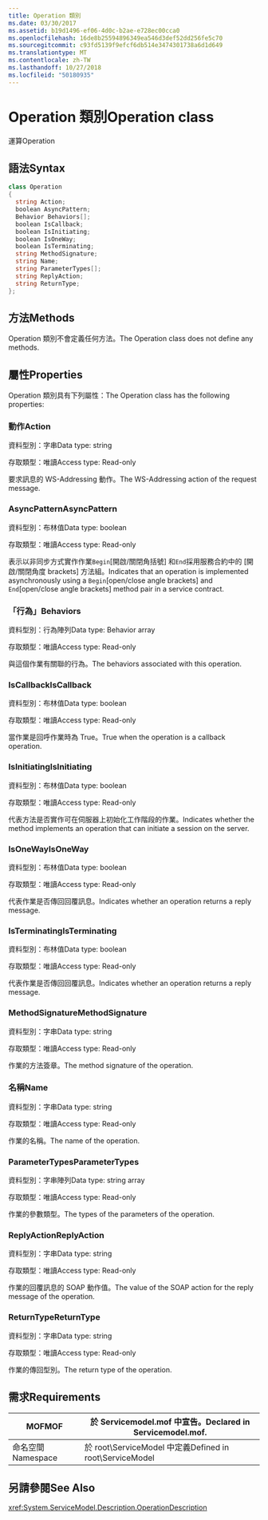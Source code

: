 ```yaml
---
title: Operation 類別
ms.date: 03/30/2017
ms.assetid: b19d1496-ef06-4d0c-b2ae-e728ec00cca0
ms.openlocfilehash: 16de8b25594896349ea546d3def52dd256fe5c70
ms.sourcegitcommit: c93fd5139f9efcf6db514e3474301738a6d1d649
ms.translationtype: MT
ms.contentlocale: zh-TW
ms.lasthandoff: 10/27/2018
ms.locfileid: "50180935"
---
```

# <a name="operation-class"></a><span data-ttu-id="4b7cb-102">Operation 類別</span><span class="sxs-lookup"><span data-stu-id="4b7cb-102">Operation class</span></span>
<span data-ttu-id="4b7cb-103">運算</span><span class="sxs-lookup"><span data-stu-id="4b7cb-103">Operation</span></span>  
  
## <a name="syntax"></a><span data-ttu-id="4b7cb-104">語法</span><span class="sxs-lookup"><span data-stu-id="4b7cb-104">Syntax</span></span>  
  
```csharp
class Operation  
{  
  string Action;  
  boolean AsyncPattern;  
  Behavior Behaviors[];  
  boolean IsCallback;  
  boolean IsInitiating;  
  boolean IsOneWay;  
  boolean IsTerminating;  
  string MethodSignature;  
  string Name;  
  string ParameterTypes[];  
  string ReplyAction;  
  string ReturnType;  
};  
```  
  
## <a name="methods"></a><span data-ttu-id="4b7cb-105">方法</span><span class="sxs-lookup"><span data-stu-id="4b7cb-105">Methods</span></span>  
 <span data-ttu-id="4b7cb-106">Operation 類別不會定義任何方法。</span><span class="sxs-lookup"><span data-stu-id="4b7cb-106">The Operation class does not define any methods.</span></span>  
  
## <a name="properties"></a><span data-ttu-id="4b7cb-107">屬性</span><span class="sxs-lookup"><span data-stu-id="4b7cb-107">Properties</span></span>  
 <span data-ttu-id="4b7cb-108">Operation 類別具有下列屬性：</span><span class="sxs-lookup"><span data-stu-id="4b7cb-108">The Operation class has the following properties:</span></span>  
  
### <a name="action"></a><span data-ttu-id="4b7cb-109">動作</span><span class="sxs-lookup"><span data-stu-id="4b7cb-109">Action</span></span>  
 <span data-ttu-id="4b7cb-110">資料型別：字串</span><span class="sxs-lookup"><span data-stu-id="4b7cb-110">Data type: string</span></span>  
  
 <span data-ttu-id="4b7cb-111">存取類型：唯讀</span><span class="sxs-lookup"><span data-stu-id="4b7cb-111">Access type: Read-only</span></span>  
  
 <span data-ttu-id="4b7cb-112">要求訊息的 WS-Addressing 動作。</span><span class="sxs-lookup"><span data-stu-id="4b7cb-112">The WS-Addressing action of the request message.</span></span>  
  
### <a name="asyncpattern"></a><span data-ttu-id="4b7cb-113">AsyncPattern</span><span class="sxs-lookup"><span data-stu-id="4b7cb-113">AsyncPattern</span></span>  
 <span data-ttu-id="4b7cb-114">資料型別：布林值</span><span class="sxs-lookup"><span data-stu-id="4b7cb-114">Data type: boolean</span></span>  
  
 <span data-ttu-id="4b7cb-115">存取類型：唯讀</span><span class="sxs-lookup"><span data-stu-id="4b7cb-115">Access type: Read-only</span></span>  
  
 <span data-ttu-id="4b7cb-116">表示以非同步方式實作作業`Begin`[開啟/關閉角括號] 和`End`採用服務合約中的 [開啟/關閉角度 brackets] 方法組。</span><span class="sxs-lookup"><span data-stu-id="4b7cb-116">Indicates that an operation is implemented asynchronously using a `Begin`[open/close angle brackets] and `End`[open/close angle brackets] method pair in a service contract.</span></span>  
  
### <a name="behaviors"></a><span data-ttu-id="4b7cb-117">「行為」</span><span class="sxs-lookup"><span data-stu-id="4b7cb-117">Behaviors</span></span>  
 <span data-ttu-id="4b7cb-118">資料型別：行為陣列</span><span class="sxs-lookup"><span data-stu-id="4b7cb-118">Data type: Behavior array</span></span>  
  
 <span data-ttu-id="4b7cb-119">存取類型：唯讀</span><span class="sxs-lookup"><span data-stu-id="4b7cb-119">Access type: Read-only</span></span>  
  
 <span data-ttu-id="4b7cb-120">與這個作業有關聯的行為。</span><span class="sxs-lookup"><span data-stu-id="4b7cb-120">The behaviors associated with this operation.</span></span>  
  
### <a name="iscallback"></a><span data-ttu-id="4b7cb-121">IsCallback</span><span class="sxs-lookup"><span data-stu-id="4b7cb-121">IsCallback</span></span>  
 <span data-ttu-id="4b7cb-122">資料型別：布林值</span><span class="sxs-lookup"><span data-stu-id="4b7cb-122">Data type: boolean</span></span>  
  
 <span data-ttu-id="4b7cb-123">存取類型：唯讀</span><span class="sxs-lookup"><span data-stu-id="4b7cb-123">Access type: Read-only</span></span>  
  
 <span data-ttu-id="4b7cb-124">當作業是回呼作業時為 True。</span><span class="sxs-lookup"><span data-stu-id="4b7cb-124">True when the operation is a callback operation.</span></span>  
  
### <a name="isinitiating"></a><span data-ttu-id="4b7cb-125">IsInitiating</span><span class="sxs-lookup"><span data-stu-id="4b7cb-125">IsInitiating</span></span>  
 <span data-ttu-id="4b7cb-126">資料型別：布林值</span><span class="sxs-lookup"><span data-stu-id="4b7cb-126">Data type: boolean</span></span>  
  
 <span data-ttu-id="4b7cb-127">存取類型：唯讀</span><span class="sxs-lookup"><span data-stu-id="4b7cb-127">Access type: Read-only</span></span>  
  
 <span data-ttu-id="4b7cb-128">代表方法是否實作可在伺服器上初始化工作階段的作業。</span><span class="sxs-lookup"><span data-stu-id="4b7cb-128">Indicates whether the method implements an operation that can initiate a session on the server.</span></span>  
  
### <a name="isoneway"></a><span data-ttu-id="4b7cb-129">IsOneWay</span><span class="sxs-lookup"><span data-stu-id="4b7cb-129">IsOneWay</span></span>  
 <span data-ttu-id="4b7cb-130">資料型別：布林值</span><span class="sxs-lookup"><span data-stu-id="4b7cb-130">Data type: boolean</span></span>  
  
 <span data-ttu-id="4b7cb-131">存取類型：唯讀</span><span class="sxs-lookup"><span data-stu-id="4b7cb-131">Access type: Read-only</span></span>  
  
 <span data-ttu-id="4b7cb-132">代表作業是否傳回回覆訊息。</span><span class="sxs-lookup"><span data-stu-id="4b7cb-132">Indicates whether an operation returns a reply message.</span></span>  
  
### <a name="isterminating"></a><span data-ttu-id="4b7cb-133">IsTerminating</span><span class="sxs-lookup"><span data-stu-id="4b7cb-133">IsTerminating</span></span>  
 <span data-ttu-id="4b7cb-134">資料型別：布林值</span><span class="sxs-lookup"><span data-stu-id="4b7cb-134">Data type: boolean</span></span>  
  
 <span data-ttu-id="4b7cb-135">存取類型：唯讀</span><span class="sxs-lookup"><span data-stu-id="4b7cb-135">Access type: Read-only</span></span>  
  
 <span data-ttu-id="4b7cb-136">代表作業是否傳回回覆訊息。</span><span class="sxs-lookup"><span data-stu-id="4b7cb-136">Indicates whether an operation returns a reply message.</span></span>  
  
### <a name="methodsignature"></a><span data-ttu-id="4b7cb-137">MethodSignature</span><span class="sxs-lookup"><span data-stu-id="4b7cb-137">MethodSignature</span></span>  
 <span data-ttu-id="4b7cb-138">資料型別：字串</span><span class="sxs-lookup"><span data-stu-id="4b7cb-138">Data type: string</span></span>  
  
 <span data-ttu-id="4b7cb-139">存取類型：唯讀</span><span class="sxs-lookup"><span data-stu-id="4b7cb-139">Access type: Read-only</span></span>  
  
 <span data-ttu-id="4b7cb-140">作業的方法簽章。</span><span class="sxs-lookup"><span data-stu-id="4b7cb-140">The method signature of the operation.</span></span>  
  
### <a name="name"></a><span data-ttu-id="4b7cb-141">名稱</span><span class="sxs-lookup"><span data-stu-id="4b7cb-141">Name</span></span>  
 <span data-ttu-id="4b7cb-142">資料型別：字串</span><span class="sxs-lookup"><span data-stu-id="4b7cb-142">Data type: string</span></span>  
  
 <span data-ttu-id="4b7cb-143">存取類型：唯讀</span><span class="sxs-lookup"><span data-stu-id="4b7cb-143">Access type: Read-only</span></span>  
  
 <span data-ttu-id="4b7cb-144">作業的名稱。</span><span class="sxs-lookup"><span data-stu-id="4b7cb-144">The name of the operation.</span></span>  
  
### <a name="parametertypes"></a><span data-ttu-id="4b7cb-145">ParameterTypes</span><span class="sxs-lookup"><span data-stu-id="4b7cb-145">ParameterTypes</span></span>  
 <span data-ttu-id="4b7cb-146">資料型別：字串陣列</span><span class="sxs-lookup"><span data-stu-id="4b7cb-146">Data type: string array</span></span>  
  
 <span data-ttu-id="4b7cb-147">存取類型：唯讀</span><span class="sxs-lookup"><span data-stu-id="4b7cb-147">Access type: Read-only</span></span>  
  
 <span data-ttu-id="4b7cb-148">作業的參數類型。</span><span class="sxs-lookup"><span data-stu-id="4b7cb-148">The types of the parameters of the operation.</span></span>  
  
### <a name="replyaction"></a><span data-ttu-id="4b7cb-149">ReplyAction</span><span class="sxs-lookup"><span data-stu-id="4b7cb-149">ReplyAction</span></span>  
 <span data-ttu-id="4b7cb-150">資料型別：字串</span><span class="sxs-lookup"><span data-stu-id="4b7cb-150">Data type: string</span></span>  
  
 <span data-ttu-id="4b7cb-151">存取類型：唯讀</span><span class="sxs-lookup"><span data-stu-id="4b7cb-151">Access type: Read-only</span></span>  
  
 <span data-ttu-id="4b7cb-152">作業的回覆訊息的 SOAP 動作值。</span><span class="sxs-lookup"><span data-stu-id="4b7cb-152">The value of the SOAP action for the reply message of the operation.</span></span>  
  
### <a name="returntype"></a><span data-ttu-id="4b7cb-153">ReturnType</span><span class="sxs-lookup"><span data-stu-id="4b7cb-153">ReturnType</span></span>  
 <span data-ttu-id="4b7cb-154">資料型別：字串</span><span class="sxs-lookup"><span data-stu-id="4b7cb-154">Data type: string</span></span>  
  
 <span data-ttu-id="4b7cb-155">存取類型：唯讀</span><span class="sxs-lookup"><span data-stu-id="4b7cb-155">Access type: Read-only</span></span>  
  
 <span data-ttu-id="4b7cb-156">作業的傳回型別。</span><span class="sxs-lookup"><span data-stu-id="4b7cb-156">The return type of the operation.</span></span>  
  
## <a name="requirements"></a><span data-ttu-id="4b7cb-157">需求</span><span class="sxs-lookup"><span data-stu-id="4b7cb-157">Requirements</span></span>  
  
|<span data-ttu-id="4b7cb-158">MOF</span><span class="sxs-lookup"><span data-stu-id="4b7cb-158">MOF</span></span>|<span data-ttu-id="4b7cb-159">於 Servicemodel.mof 中宣告。</span><span class="sxs-lookup"><span data-stu-id="4b7cb-159">Declared in Servicemodel.mof.</span></span>|  
|---------|-----------------------------------|  
|<span data-ttu-id="4b7cb-160">命名空間</span><span class="sxs-lookup"><span data-stu-id="4b7cb-160">Namespace</span></span>|<span data-ttu-id="4b7cb-161">於 root\ServiceModel 中定義</span><span class="sxs-lookup"><span data-stu-id="4b7cb-161">Defined in root\ServiceModel</span></span>|  
  
## <a name="see-also"></a><span data-ttu-id="4b7cb-162">另請參閱</span><span class="sxs-lookup"><span data-stu-id="4b7cb-162">See Also</span></span>  
 <xref:System.ServiceModel.Description.OperationDescription>
